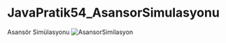 # JavaPratik54_AsansorSimulasyonu
Asansör Simülasyonu
![AsansorSimilasyon](https://github.com/baranbicher/JavaPratik54_AsansorSimulasyonu/assets/92230401/aa8e5c58-acf5-4444-8da6-a7a703ca0dea)
